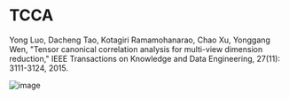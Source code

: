 # TCCA
Yong Luo, Dacheng Tao, Kotagiri Ramamohanarao, Chao Xu, Yonggang Wen, "Tensor canonical correlation analysis for multi-view dimension reduction," IEEE Transactions on Knowledge and Data Engineering, 27(11): 3111-3124, 2015.

![image](https://github.com/yluopku/TCCA/blob/master/TCCA.png)
